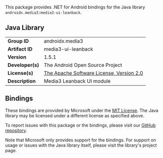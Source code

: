 This package provides .NET for Android bindings for the Java library `androidx.media3:media3-ui-leanback`.

## Java Library

| | |
|-|-|
| **Group ID** | androidx.media3 |
| **Artifact ID** | media3-ui-leanback |
| **Version** | 1.5.1 |
| **Developer(s)** | The Android Open Source Project |
| **License(s)** | [The Apache Software License, Version 2.0](http://www.apache.org/licenses/LICENSE-2.0.txt) |
| **Description** | Media3 Leanback UI module |

## Bindings

These bindings are provided by Microsoft under the [MIT License](https://opensource.org/licenses/MIT). The Java
library may be licensed under a different license as specified above.

To report issues with this package or the bindings, please visit our [GitHub repository](https://aka.ms/android-libraries).

Note that Microsoft only provides support for the bindings. For support on
usage or issues with the Java library itself, please visit the library's project page.
